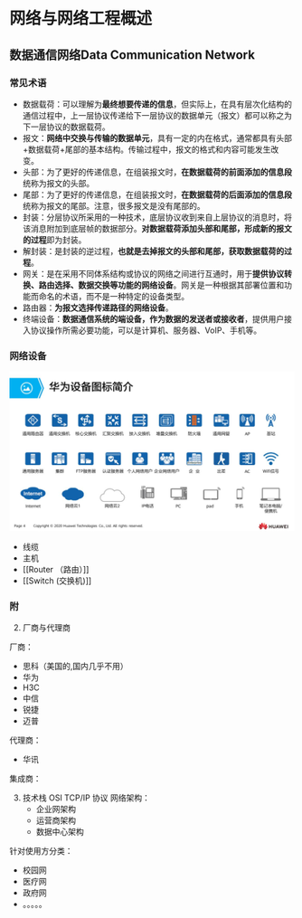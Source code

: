 # 网络与网络工程概述

## 数据通信网络Data Communication Network




### 常见术语
-  数据载荷：可以理解为**最终想要传递的信息**，但实际上，在具有层次化结构的通信过程中，上一层协议传递给下一层协议的数据单元（报文）都可以称之为下一层协议的数据载荷。
- 报文：**网络中交换与传输的数据单元**，具有一定的内在格式，通常都具有头部+数据载荷+尾部的基本结构。传输过程中，报文的格式和内容可能发生改变。
-  头部：为了更好的传递信息，在组装报文时，**在数据载荷的前面添加的信息段**统称为报文的头部。
-  尾部：为了更好的传递信息，在组装报文时，**在数据载荷的后面添加的信息段**统称为报文的尾部。注意，很多报文是没有尾部的。
-  封装：分层协议所采用的一种技术，底层协议收到来自上层协议的消息时，将该消息附加到底层帧的数据部分。**对数据载荷添加头部和尾部，形成新的报文的过程**即为封装。
-  解封装：是封装的逆过程，**也就是去掉报文的头部和尾部，获取数据载荷的过程**。
-  网关：是在采用不同体系结构或协议的网络之间进行互通时，用于**提供协议转换、路由选择、数据交换等功能的网络设备**。网关是一种根据其部署位置和功能而命名的术语，而不是一种特定的设备类型。
-  路由器：**为报文选择传递路径的网络设备**。
- 终端设备：**数据通信系统的端设备，作为数据的发送者或接收者**，提供用户接入协议操作所需必要功能，可以是计算机、服务器、VoIP、手机等。

### 网络设备
![](images/Pasted%20image%2020221019143923.png)

   
   - 线缆
   - 主机
   - [[Router （路由）]]
   - [[Switch    (交换机)]]



### 附

2. 厂商与代理商

厂商：
   - 思科（美国的,国内几乎不用）
   - 华为 
   - H3C
   - 中信
   - 锐捷
   - 迈普

代理商：
   - 华讯 

集成商：

       
3. 技术栈
OSI TCP/IP 协议
网络架构：
   - 企业网架构
   - 运营商架构
   - 数据中心架构

针对使用方分类：
   - 校园网
   - 医疗网
   - 政府网
   - 。。。。。